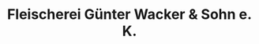 ---
title: "Fleischerei Günter Wacker & Sohn e. K."
url: /neustadt-glewe/fleischerei-guenter-wacker-und-sohn-e-k/
shop: Metzgerei
---